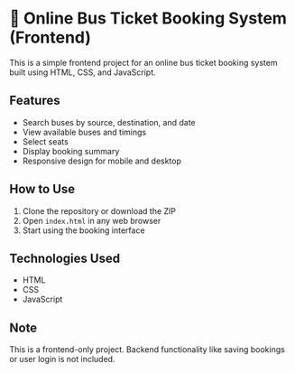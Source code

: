 # 🚌 Online Bus Ticket Booking System (Frontend)

This is a simple frontend project for an online bus ticket booking system built using HTML, CSS, and JavaScript.

## Features

- Search buses by source, destination, and date  
- View available buses and timings  
- Select seats  
- Display booking summary  
- Responsive design for mobile and desktop

## How to Use

1. Clone the repository or download the ZIP  
2. Open `index.html` in any web browser  
3. Start using the booking interface

## Technologies Used

- HTML  
- CSS  
- JavaScript

## Note

This is a frontend-only project. Backend functionality like saving bookings or user login is not included.




